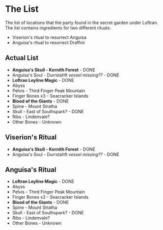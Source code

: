 # The List
The list of locations that the party found in the secret garden under Loftran. The list contains ingredients for two different rituals:
- Viserion's ritual to resurrect Anguisa
- Anguisa's ritual to resurrect Draffnir

## Actual List
- **Anguisa's Skull - Kornith Forest** - DONE
- Anguisa's Soul - Durrstahft *vessel missing??* - DONE
- **Loftran Leyline Magic** - DONE
- Abyss
- Pelvis - Third Finger Peak Mountain
- Finger Bones x3 - Seacracker Islands
- **Blood of the Giants** - DONE
- Spine - Mount Stratha
- Skull - East of Southspark? - DONE
- Ribs - Lindenvale?
- Other Bones - Unknown

## Viserion's Ritual
- **Anguisa's Skull - Kornith Forest** - DONE
- Anguisa's Soul - Durrstahft *vessel missing??* - DONE

## Anguisa's Ritual
- **Loftran Leyline Magic** - DONE
- Abyss
- Pelvis - Third Finger Peak Mountain
- Finger Bones x3 - Seacracker Islands
- **Blood of the Giants** - DONE
- Spine - Mount Stratha
- Skull - East of Southspark? - DONE
- Ribs - Lindenvale?
- Other Bones - Unknown
